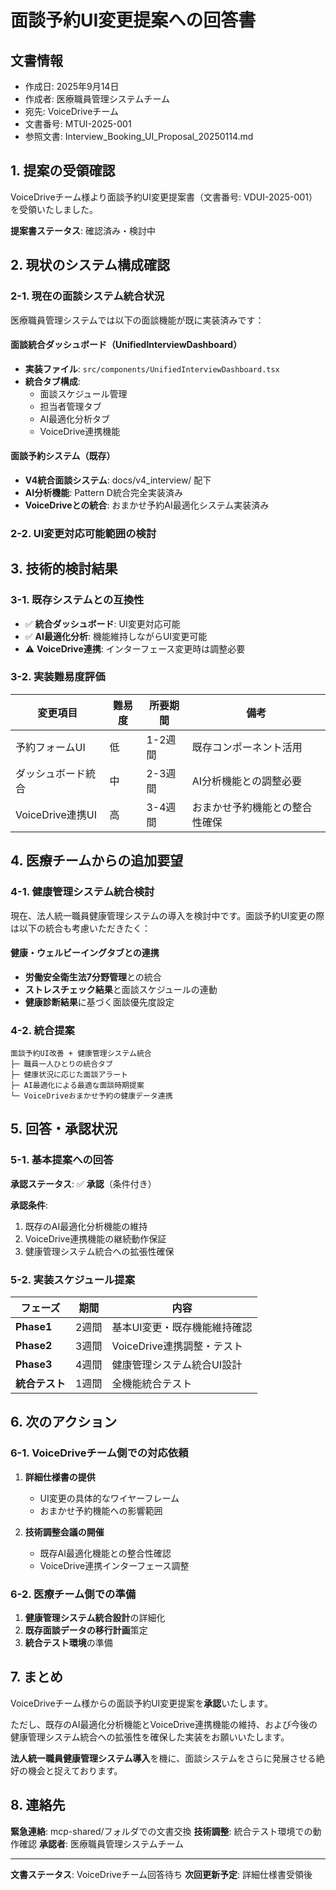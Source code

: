 # 面談予約UI変更提案への回答書

## 文書情報
- 作成日: 2025年9月14日
- 作成者: 医療職員管理システムチーム
- 宛先: VoiceDriveチーム
- 文書番号: MTUI-2025-001
- 参照文書: Interview_Booking_UI_Proposal_20250114.md

## 1. 提案の受領確認

VoiceDriveチーム様より面談予約UI変更提案書（文書番号: VDUI-2025-001）を受領いたしました。

**提案書ステータス**: 確認済み・検討中

## 2. 現状のシステム構成確認

### 2-1. 現在の面談システム統合状況
医療職員管理システムでは以下の面談機能が既に実装済みです：

#### 面談統合ダッシュボード（UnifiedInterviewDashboard）
- **実装ファイル**: `src/components/UnifiedInterviewDashboard.tsx`
- **統合タブ構成**:
  - 面談スケジュール管理
  - 担当者管理タブ
  - AI最適化分析タブ
  - VoiceDrive連携機能

#### 面談予約システム（既存）
- **V4統合面談システム**: docs/v4_interview/ 配下
- **AI分析機能**: Pattern D統合完全実装済み
- **VoiceDriveとの統合**: おまかせ予約AI最適化システム実装済み

### 2-2. UI変更対応可能範囲の検討

## 3. 技術的検討結果

### 3-1. 既存システムとの互換性
- ✅ **統合ダッシュボード**: UI変更対応可能
- ✅ **AI最適化分析**: 機能維持しながらUI変更可能
- ⚠️ **VoiceDrive連携**: インターフェース変更時は調整必要

### 3-2. 実装難易度評価
| 変更項目 | 難易度 | 所要期間 | 備考 |
|----------|-------|----------|------|
| 予約フォームUI | 低 | 1-2週間 | 既存コンポーネント活用 |
| ダッシュボード統合 | 中 | 2-3週間 | AI分析機能との調整必要 |
| VoiceDrive連携UI | 高 | 3-4週間 | おまかせ予約機能との整合性確保 |

## 4. 医療チームからの追加要望

### 4-1. 健康管理システム統合検討
現在、法人統一職員健康管理システムの導入を検討中です。面談予約UI変更の際は以下の統合も考慮いただきたく：

#### 健康・ウェルビーイングタブとの連携
- **労働安全衛生法7分野管理**との統合
- **ストレスチェック結果**と面談スケジュールの連動
- **健康診断結果**に基づく面談優先度設定

### 4-2. 統合提案
```
面談予約UI改善 + 健康管理システム統合
├─ 職員一人ひとりの統合タブ
├─ 健康状況に応じた面談アラート
├─ AI最適化による最適な面談時期提案
└─ VoiceDriveおまかせ予約の健康データ連携
```

## 5. 回答・承認状況

### 5-1. 基本提案への回答
**承認ステータス**: ✅ **承認**（条件付き）

**承認条件**:
1. 既存のAI最適化分析機能の維持
2. VoiceDrive連携機能の継続動作保証
3. 健康管理システム統合への拡張性確保

### 5-2. 実装スケジュール提案

| フェーズ | 期間 | 内容 |
|----------|------|------|
| **Phase1** | 2週間 | 基本UI変更・既存機能維持確認 |
| **Phase2** | 3週間 | VoiceDrive連携調整・テスト |
| **Phase3** | 4週間 | 健康管理システム統合UI設計 |
| **統合テスト** | 1週間 | 全機能統合テスト |

## 6. 次のアクション

### 6-1. VoiceDriveチーム側での対応依頼
1. **詳細仕様書の提供**
   - UI変更の具体的なワイヤーフレーム
   - おまかせ予約機能への影響範囲

2. **技術調整会議の開催**
   - 既存AI最適化機能との整合性確認
   - VoiceDrive連携インターフェース調整

### 6-2. 医療チーム側での準備
1. **健康管理システム統合設計**の詳細化
2. **既存面談データの移行計画**策定
3. **統合テスト環境**の準備

## 7. まとめ

VoiceDriveチーム様からの面談予約UI変更提案を**承認**いたします。

ただし、既存のAI最適化分析機能とVoiceDrive連携機能の維持、および今後の健康管理システム統合への拡張性を確保した実装をお願いいたします。

**法人統一職員健康管理システム導入**を機に、面談システムをさらに発展させる絶好の機会と捉えております。

## 8. 連絡先

**緊急連絡**: mcp-shared/フォルダでの文書交換
**技術調整**: 統合テスト環境での動作確認
**承認者**: 医療職員管理システムチーム

---

**文書ステータス**: VoiceDriveチーム回答待ち
**次回更新予定**: 詳細仕様書受領後